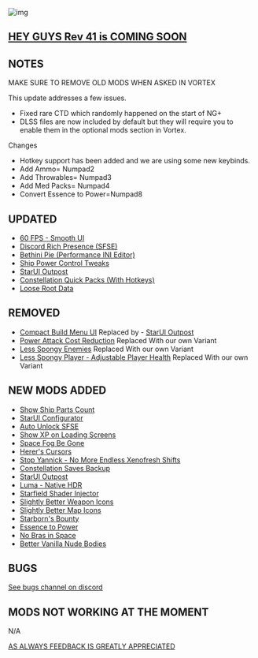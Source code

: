 ![img](https://s11.gifyu.com/images/SgCoI.png)

## [HEY GUYS Rev 41 is COMING SOON](https://)

## NOTES

MAKE SURE TO REMOVE OLD MODS WHEN ASKED IN VORTEX

This update addresses a few issues.

- Fixed rare CTD which randomly happened on the start of NG+
- DLSS files are now included by default but they will require you to enable them in the optional mods section in Vortex.

Changes

- Hotkey support has been added and we are using some new keybinds.
- Add Ammo= Numpad2
- Add Throwables= Numpad3
- Add Med Packs= Numpad4
- Convert Essence to Power=Numpad8

## UPDATED

- [60 FPS - Smooth UI](https://www.nexusmods.com/starfield/mods/350?tab=description)
- [Discord Rich Presence (SFSE)](https://www.nexusmods.com/starfield/mods/2545)
- [Bethini Pie (Performance INI Editor)](https://www.nexusmods.com/site/mods/631)
- [Ship Power Control Tweaks](https://www.nexusmods.com/starfield/mods/4820)
- [StarUI Outpost](https://www.nexusmods.com/starfield/mods/5766)
- [Constellation Quick Packs (With Hotkeys)](https://www.nexusmods.com/starfield/mods/5299?tab=description)
- [Loose Root Data](https://www.nexusmods.com/starfield/mods/3424?tab=description)

## REMOVED

- [Compact Build Menu UI](https://www.nexusmods.com/starfield/mods/3063) Replaced by - [StarUI Outpost](https://www.nexusmods.com/starfield/mods/5766?tab=description)
- [Power Attack Cost Reduction](https://www.nexusmods.com/starfield/mods/1245) Replaced With our own Variant
- [Less Spongy Enemies](https://www.nexusmods.com/starfield/mods/344) Replaced With our own Variant
- [Less Spongy Player - Adjustable Player Health](https://www.nexusmods.com/starfield/mods/1160) Replaced With our own Variant

## NEW MODS ADDED

- [Show Ship Parts Count](https://www.nexusmods.com/starfield/mods/5518?tab=description)
- [StarUI Configurator](https://www.nexusmods.com/starfield/mods/5467)
- [Auto Unlock SFSE](https://www.nexusmods.com/starfield/mods/5571?tab=description)
- [Show XP on Loading Screens](https://www.nexusmods.com/starfield/mods/5616?tab=description)
- [Space Fog Be Gone](https://www.nexusmods.com/starfield/mods/5619?tab=description)
- [Herer's Cursors](https://www.nexusmods.com/starfield/mods/5399?tab=description)
- [Stop Yannick - No More Endless Xenofresh Shifts](https://www.nexusmods.com/starfield/mods/5109?tab=description)
- [Constellation Saves Backup](https://www.nexusmods.com/starfield/mods/5736?tab=description)
- [StarUI Outpost](https://www.nexusmods.com/starfield/mods/5766?tab=description)
- [Luma - Native HDR](https://www.nexusmods.com/starfield/mods/4821?tab=description)
- [Starfield Shader Injector](https://www.nexusmods.com/starfield/mods/5562?tab=description)
- [Slightly Better Weapon Icons](https://www.nexusmods.com/starfield/mods/4798?tab=description)
- [Slightly Better Map Icons](https://www.nexusmods.com/starfield/mods/4813?tab=description)
- [Starborn's Bounty](https://www.nexusmods.com/starfield/mods/4978?tab=description)
- [Essence to Power](https://www.nexusmods.com/starfield/mods/5082)
- [No Bras in Space](https://www.nexusmods.com/starfield/mods/1471)
- [Better Vanilla Nude Bodies](https://www.nexusmods.com/starfield/mods/5808)

## BUGS

[See bugs channel on discord](https://discord.gg/xZNztPjA2u)

## MODS NOT WORKING AT THE MOMENT

N/A


[AS ALWAYS FEEDBACK IS GREATLY APPRECIATED](https://)